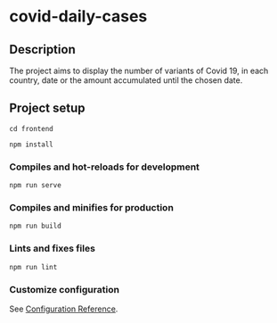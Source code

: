 # covid-daily-cases

## Description

The project aims to display the number of variants of Covid 19, in each country, date or the amount accumulated until the chosen date.

## Project setup
```
cd frontend
```

```
npm install
```

### Compiles and hot-reloads for development
```
npm run serve
```

### Compiles and minifies for production
```
npm run build
```

### Lints and fixes files
```
npm run lint
```

### Customize configuration
See [Configuration Reference](https://cli.vuejs.org/config/).
